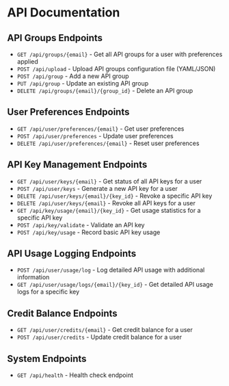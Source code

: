 # API Documentation

## API Groups Endpoints
- `GET /api/groups/{email}` - Get all API groups for a user with preferences applied
- `POST /api/upload` - Upload API groups configuration file (YAML/JSON)
- `POST /api/group` - Add a new API group
- `PUT /api/group` - Update an existing API group
- `DELETE /api/groups/{email}/{group_id}` - Delete an API group

## User Preferences Endpoints
- `GET /api/user/preferences/{email}` - Get user preferences
- `POST /api/user/preferences` - Update user preferences
- `DELETE /api/user/preferences/{email}` - Reset user preferences

## API Key Management Endpoints
- `GET /api/user/keys/{email}` - Get status of all API keys for a user
- `POST /api/user/keys` - Generate a new API key for a user
- `DELETE /api/user/keys/{email}/{key_id}` - Revoke a specific API key
- `DELETE /api/user/keys/{email}` - Revoke all API keys for a user
- `GET /api/key/usage/{email}/{key_id}` - Get usage statistics for a specific API key
- `POST /api/key/validate` - Validate an API key
- `POST /api/key/usage` - Record basic API key usage

## API Usage Logging Endpoints
- `POST /api/user/usage/log` - Log detailed API usage with additional information
- `GET /api/user/usage/logs/{email}/{key_id}` - Get detailed API usage logs for a specific key

## Credit Balance Endpoints
- `GET /api/user/credits/{email}` - Get credit balance for a user
- `POST /api/user/credits` - Update credit balance for a user

## System Endpoints
- `GET /api/health` - Health check endpoint
